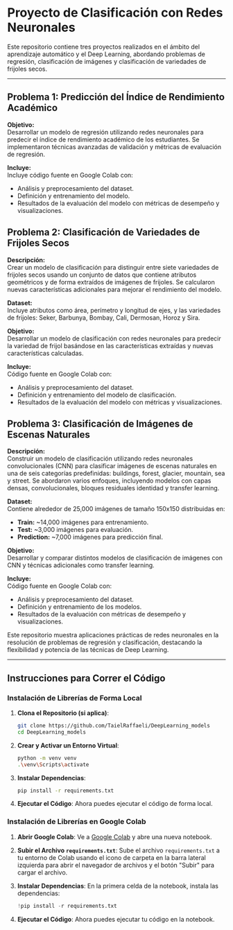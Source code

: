 # Proyecto de Clasificación con Redes Neuronales

Este repositorio contiene tres proyectos realizados en el ámbito del aprendizaje automático y el Deep Learning, abordando problemas de regresión, clasificación de imágenes y clasificación de variedades de frijoles secos.

---

## Problema 1: Predicción del Índice de Rendimiento Académico

**Objetivo:**  
Desarrollar un modelo de regresión utilizando redes neuronales para predecir el índice de rendimiento académico de los estudiantes. Se implementaron técnicas avanzadas de validación y métricas de evaluación de regresión.

**Incluye:**  
Incluye código fuente en Google Colab con:
- Análisis y preprocesamiento del dataset.
- Definición y entrenamiento del modelo.
- Resultados de la evaluación del modelo con métricas de desempeño y visualizaciones.

## Problema 2: Clasificación de Variedades de Frijoles Secos

**Descripción:**  
Crear un modelo de clasificación para distinguir entre siete variedades de frijoles secos usando un conjunto de datos que contiene atributos geométricos y de forma extraídos de imágenes de frijoles. Se calcularon nuevas características adicionales para mejorar el rendimiento del modelo.

**Dataset:**  
Incluye atributos como área, perímetro y longitud de ejes, y las variedades de frijoles: Seker, Barbunya, Bombay, Cali, Dermosan, Horoz y Sira.

**Objetivo:**  
Desarrollar un modelo de clasificación con redes neuronales para predecir la variedad de frijol basándose en las características extraídas y nuevas características calculadas.

**Incluye:**  
Código fuente en Google Colab con:
- Análisis y preprocesamiento del dataset.
- Definición y entrenamiento del modelo de clasificación.
- Resultados de la evaluación del modelo con métricas y visualizaciones.

## Problema 3: Clasificación de Imágenes de Escenas Naturales

**Descripción:**  
Construir un modelo de clasificación utilizando redes neuronales convolucionales (CNN) para clasificar imágenes de escenas naturales en una de seis categorías predefinidas: buildings, forest, glacier, mountain, sea y street. Se abordaron varios enfoques, incluyendo modelos con capas densas, convolucionales, bloques residuales identidad y transfer learning.

**Dataset:**  
Contiene alrededor de 25,000 imágenes de tamaño 150x150 distribuidas en:
- **Train:** ~14,000 imágenes para entrenamiento.
- **Test:** ~3,000 imágenes para evaluación.
- **Prediction:** ~7,000 imágenes para predicción final.

**Objetivo:**  
Desarrollar y comparar distintos modelos de clasificación de imágenes con CNN y técnicas adicionales como transfer learning.

**Incluye:**  
Código fuente en Google Colab con:
- Análisis y preprocesamiento del dataset.
- Definición y entrenamiento de los modelos.
- Resultados de la evaluación con métricas de desempeño y visualizaciones.

Este repositorio muestra aplicaciones prácticas de redes neuronales en la resolución de problemas de regresión y clasificación, destacando la flexibilidad y potencia de las técnicas de Deep Learning.

---

## Instrucciones para Correr el Código

### Instalación de Librerías de Forma Local

1. **Clona el Repositorio (si aplica)**:
   ```sh
   git clone https://github.com/TaielRaffaeli/DeepLearning_models
   cd DeepLearning_models
   ```

2. **Crear y Activar un Entorno Virtual**:

   ```sh
   python -m venv venv
   .\venv\Scripts\activate
   ```

3. **Instalar Dependencias**:
   ```sh
   pip install -r requirements.txt
   ```

4. **Ejecutar el Código**:
   Ahora puedes ejecutar el código de forma local.


### Instalación de Librerías en Google Colab

1. **Abrir Google Colab**:
   Ve a [Google Colab](https://colab.research.google.com/) y abre una nueva notebook.

2. **Subir el Archivo `requirements.txt`**:
   Sube el archivo `requirements.txt` a tu entorno de Colab usando el icono de carpeta en la barra lateral izquierda para abrir el navegador de archivos y el botón "Subir" para cargar el archivo.

3. **Instalar Dependencias**:
   En la primera celda de la notebook, instala las dependencias:
   ```python
   !pip install -r requirements.txt
   ```

4. **Ejecutar el Código**:
   Ahora puedes ejecutar tu código en la notebook.
